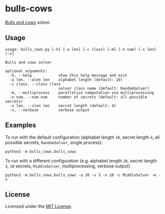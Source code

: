 # bulls-cows

[Bulls and cows](https://en.wikipedia.org/wiki/Bulls_and_cows) solver.

## Usage

```
usage: bulls_cows.py [-h] [-a len] [-c class] [-m] [-n num] [-s len] [-v]

Bulls and cows solver

optional arguments:
  -h, --help            show this help message and exit
  -a len, --alen len    alphabet length (default: 10)
  -c class, --class class
                        solver class name (default: RandomSolver)
  -m, --multiprocess    parallelize computation via multiprocessing
  -n num, --num num     number of secrets (default: all possible secrets)
  -s len, --slen len    secret length (default: 4)
  -v, --verbose         verbose output
```

## Examples

To run with the default configuration (alphabet length `10`, secret length `4`,
all possible secrets, `RandomSolver`, single process):

    python3 -m bulls_cows.bulls_cows

To run with a different configuration (e.g. alphabet length `20`, secret length
`3`, `10` secrets, `MiddleSolver`, multiprocessing, verbose output):

    python3 -m bulls_cows.bulls_cows -a 20 -s 3 -n 10 -c MiddleSolver -m -v

## License

Licensed under the [MIT License](http://www.opensource.org/licenses/MIT).

